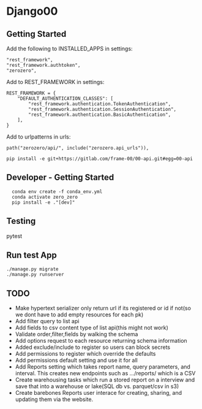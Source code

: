 # Django00

## Getting Started

Add the following to INSTALLED_APPS in settings:
```
"rest_framework",
"rest_framework.authtoken",
"zerozero",
```

Add to REST_FRAMEWORK in settings:
```
REST_FRAMEWORK = {
    "DEFAULT_AUTHENTICATION_CLASSES": [
        "rest_framework.authentication.TokenAuthentication",
        "rest_framework.authentication.SessionAuthentication",
        "rest_framework.authentication.BasicAuthentication",
    ],
}
```

Add to urlpatterns in urls:
```
path("zerozero/api/", include("zerozero.api_urls")),
```

```
pip install -e git+https://gitlab.com/frame-00/00-api.git#egg=00-api
```


## Developer - Getting Started

```
  conda env create -f conda_env.yml
  conda activate zero_zero
  pip install -e ."[dev]"
```

## Testing

  pytest

## Run test App
```
./manage.py migrate
./manage.py runserver
```

## TODO

- Make hypertext serializer only return url if its registered or id if not(so we dont have to add empty resources for each pk)
- Add filter query to list api
- Add fields to csv content type of list api(this might not work)
- Validate order,filter,fields by walking the schema
- Add options request to each resource returning schema information
- Added exclude/include to register so users can block secrets
- Add permissions to register which override the defaults
- Add permissions default setting and use it for all
- Add Reports setting which takes report name, query parameters, and interval.  This creates new endpoints such as .../reports/<slug> which is a CSV
- Create warehousing tasks which run a stored report on a interview and save that into a warehouse or lake(SQL db vs. parquet/csv in s3)
- Create barebones Reports user interace for creating, sharing, and updating them via the website.
